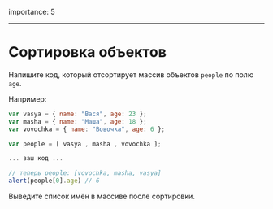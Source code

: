 importance: 5

---

# Сортировка объектов

Напишите код, который отсортирует массив объектов `people` по полю `age`.

Например:

```js no-beautify
var vasya = { name: "Вася", age: 23 };
var masha = { name: "Маша", age: 18 };
var vovochka = { name: "Вовочка", age: 6 };

var people = [ vasya , masha , vovochka ];

... ваш код ...

// теперь people: [vovochka, masha, vasya]
alert(people[0].age) // 6
```

Выведите список имён в массиве после сортировки.